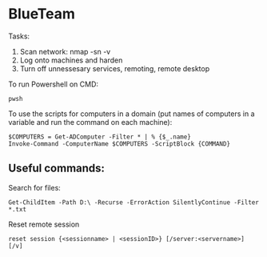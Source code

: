 # BlueTeam

Tasks:
1. Scan network: nmap -sn -v <IP RANGE>
2. Log onto machines and harden
3. Turn off unnessesary services, remoting, remote desktop


To run Powershell on CMD: 
```
pwsh
```


To use the scripts for computers in a domain (put names of computers in a variable and run the command on each machine):
```
$COMPUTERS = Get-ADComputer -Filter * | % {$_.name} 
Invoke-Command -ComputerName $COMPUTERS -ScriptBlock {COMMAND}
```

## Useful commands:
Search for files:
```
Get-ChildItem -Path D:\ -Recurse -ErrorAction SilentlyContinue -Filter *.txt
```
Reset remote session
```
reset session {<sessionname> | <sessionID>} [/server:<servername>] [/v]
```

